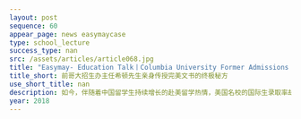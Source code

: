 ```yaml
---
layout: post
sequence: 60
appear_page: news easymaycase
type: school_lecture
success_type: nan
src: /assets/articles/article068.jpg
title: "Easymay- Education Talk丨Columbia University Former Admissions Officer Mr. Hinton - Tips on how to make your personal statement stand out"
title_short: 前哥大招生办主任希顿先生亲身传授完美文书的终极秘方
use_short_title: nan
description: 如今，伴随着中国留学生持续增长的赴美留学热情，美国名校的国际生录取率却逐年下降。留学咨询机构较低的市场准入门槛使留学咨询行业乱象频发。个别机构利用监管的缺失与信息的不对称，欺瞒客户，弄虚作假，造成学生和家长时间与金钱的双重损失。
year: 2018
---
```


